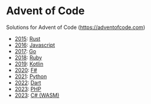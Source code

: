 # Advent of Code

Solutions for Advent of Code (https://adventofcode.com)

- [2015](../../tree/main/2015): [Rust](https://www.rust-lang.org/)
- [2016](../../tree/main/2015): [Javascript](https://nodejs.org/)
- [2017](../../tree/main/2017): [Go](https://golang.org/)
- [2018](../../tree/main/2018): [Ruby](https://www.ruby-lang.org/)
- [2019](../../tree/main/2019): [Kotlin](https://kotlinlang.org/)
- [2020](../../tree/main/2020): [F#](https://fsharp.org/)
- [2021](../../tree/main/2021): [Python](https://python.org/)
- [2022](../../tree/main/2022): [Dart](https://dart.dev/)
- [2023](../../tree/main/2023): [PHP](https://php.net/)
- [2023](../../tree/main/2024): [C# (WASM)](https://dot.net/)
